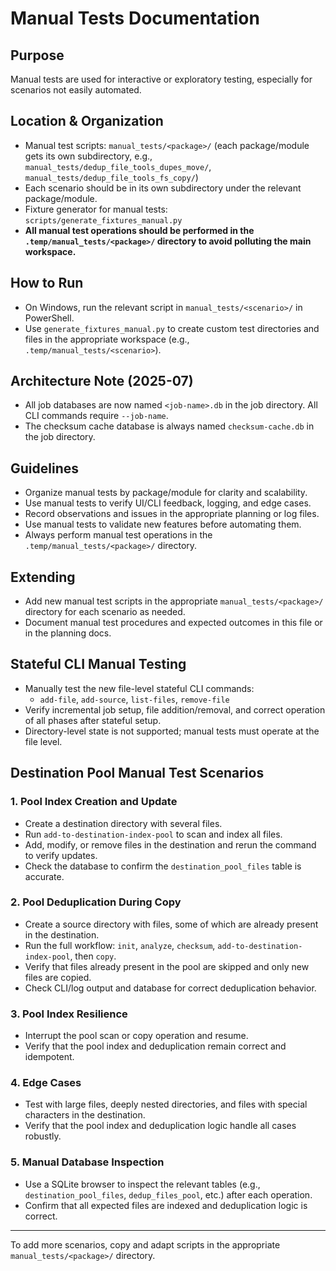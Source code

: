 # Manual Tests Documentation

## Purpose
Manual tests are used for interactive or exploratory testing, especially for scenarios not easily automated.


## Location & Organization
- Manual test scripts: `manual_tests/<package>/` (each package/module gets its own subdirectory, e.g., `manual_tests/dedup_file_tools_dupes_move/`, `manual_tests/dedup_file_tools_fs_copy/`)
- Each scenario should be in its own subdirectory under the relevant package/module.
- Fixture generator for manual tests: `scripts/generate_fixtures_manual.py`
- **All manual test operations should be performed in the `.temp/manual_tests/<package>/` directory to avoid polluting the main workspace.**

## How to Run
- On Windows, run the relevant script in `manual_tests/<scenario>/` in PowerShell.
- Use `generate_fixtures_manual.py` to create custom test directories and files in the appropriate workspace (e.g., `.temp/manual_tests/<scenario>`).

## Architecture Note (2025-07)
- All job databases are now named `<job-name>.db` in the job directory. All CLI commands require `--job-name`.
- The checksum cache database is always named `checksum-cache.db` in the job directory.


## Guidelines
- Organize manual tests by package/module for clarity and scalability.
- Use manual tests to verify UI/CLI feedback, logging, and edge cases.
- Record observations and issues in the appropriate planning or log files.
- Use manual tests to validate new features before automating them.
- Always perform manual test operations in the `.temp/manual_tests/<package>/` directory.


## Extending
- Add new manual test scripts in the appropriate `manual_tests/<package>/` directory for each scenario as needed.
- Document manual test procedures and expected outcomes in this file or in the planning docs.

## Stateful CLI Manual Testing
- Manually test the new file-level stateful CLI commands:
  - `add-file`, `add-source`, `list-files`, `remove-file`
- Verify incremental job setup, file addition/removal, and correct operation of all phases after stateful setup.
- Directory-level state is not supported; manual tests must operate at the file level.


## Destination Pool Manual Test Scenarios

### 1. Pool Index Creation and Update
- Create a destination directory with several files.
- Run `add-to-destination-index-pool` to scan and index all files.
- Add, modify, or remove files in the destination and rerun the command to verify updates.
- Check the database to confirm the `destination_pool_files` table is accurate.

### 2. Pool Deduplication During Copy
- Create a source directory with files, some of which are already present in the destination.
- Run the full workflow: `init`, `analyze`, `checksum`, `add-to-destination-index-pool`, then `copy`.
- Verify that files already present in the pool are skipped and only new files are copied.
- Check CLI/log output and database for correct deduplication behavior.

### 3. Pool Index Resilience
- Interrupt the pool scan or copy operation and resume.
- Verify that the pool index and deduplication remain correct and idempotent.

### 4. Edge Cases
- Test with large files, deeply nested directories, and files with special characters in the destination.
- Verify that the pool index and deduplication logic handle all cases robustly.


### 5. Manual Database Inspection
- Use a SQLite browser to inspect the relevant tables (e.g., `destination_pool_files`, `dedup_files_pool`, etc.) after each operation.
- Confirm that all expected files are indexed and deduplication logic is correct.

---
To add more scenarios, copy and adapt scripts in the appropriate `manual_tests/<package>/` directory.
